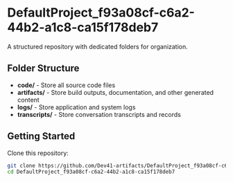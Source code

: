 # DefaultProject_f93a08cf-c6a2-44b2-a1c8-ca15f178deb7
A structured repository with dedicated folders for organization.

## Folder Structure

- **code/** - Store all source code files
- **artifacts/** - Store build outputs, documentation, and other generated content
- **logs/** - Store application and system logs
- **transcripts/** - Store conversation transcripts and records

## Getting Started

Clone this repository:
```bash
git clone https://github.com/Dev41-artifacts/DefaultProject_f93a08cf-c6a2-44b2-a1c8-ca15f178deb7
cd DefaultProject_f93a08cf-c6a2-44b2-a1c8-ca15f178deb7
```

